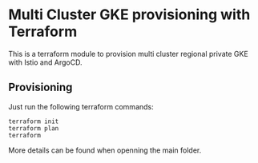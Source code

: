 # Multi Cluster GKE provisioning with Terraform

This is a terraform module to provision multi cluster regional private GKE with Istio and ArgoCD.

## Provisioning

Just run the following terraform commands:

    terraform init
    terraform plan
    terraform 
    
More details can be found when openning the main folder.